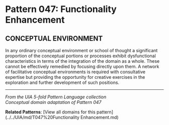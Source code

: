 # Pattern 047: Functionality Enhancement

## CONCEPTUAL ENVIRONMENT

In any ordinary conceptual environment or school of thought a significant proportion of the conceptual portions or processes exhibit dysfunctional characteristics in terms of the integration of the domain as a whole. These cannot be effectively remedied by focusing directly upon them. A network of facilitative conceptual environments is required with consultative expertise but providing the opportunity for creative exercises in the exploration and further development of such positions.

---

*From the UIA 5-fold Pattern Language collection*  
*Conceptual domain adaptation of Pattern 047*

**Related Patterns**: [View all domains for this pattern](../../UIA/md/T047%20Functionality Enhancement.md)

